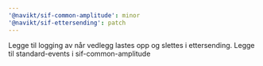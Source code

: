 ```yaml
---
'@navikt/sif-common-amplitude': minor
'@navikt/sif-ettersending': patch
---
```


Legge til logging av når vedlegg lastes opp og slettes i ettersending. Legge til standard-events i sif-common-amplitude
